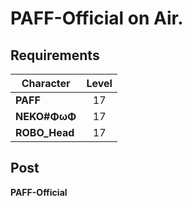 # PAFF-Official on Air.
## Requirements
|  Character  |Level|
|-------------|:---:|
|**PAFF**     | 17  |
|**NEKO#ΦωΦ** | 17  |
|**ROBO_Head**| 17  |

## Post
**PAFF-Official**<br>

